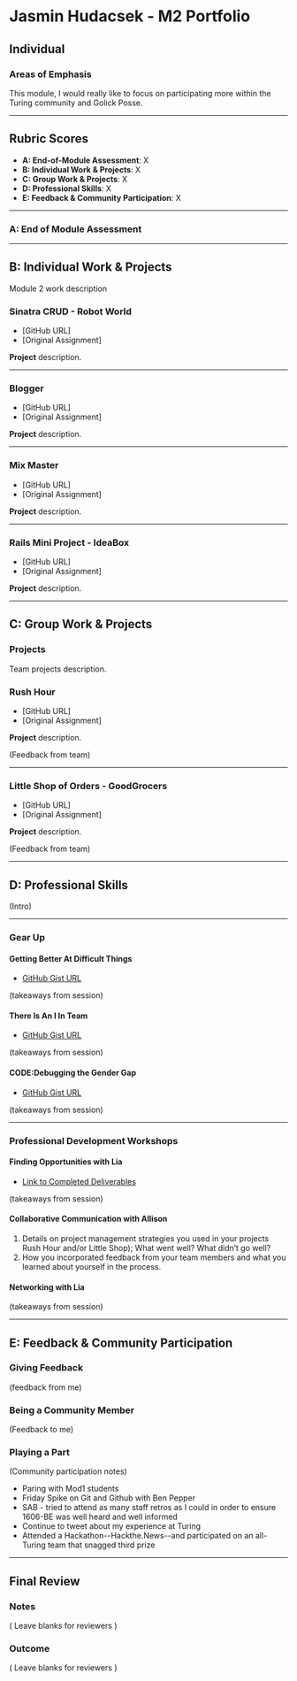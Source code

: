 # Jasmin Hudacsek - M2 Portfolio
## Individual

### Areas of Emphasis

This module, I would really like to focus on participating more within the Turing community and Golick Posse.

---

## Rubric Scores

* **A: End-of-Module Assessment**: X
* **B: Individual Work & Projects**: X
* **C: Group Work & Projects**: X
* **D: Professional Skills**: X
* **E: Feedback & Community Participation**: X

---

### A: End of Module Assessment

---

## B: Individual Work & Projects

Module 2 work description

### Sinatra CRUD - Robot World

* [GitHub URL]
* [Original Assignment]

__Project__ description.

---

### Blogger

* [GitHub URL]
* [Original Assignment]

__Project__ description.

---

### Mix Master

* [GitHub URL]
* [Original Assignment]

__Project__ description.

---

### Rails Mini Project - IdeaBox

* [GitHub URL]
* [Original Assignment]

__Project__ description.

---

## C: Group Work & Projects

### Projects

Team projects description.

### Rush Hour

* [GitHub URL]
* [Original Assignment]

__Project__ description.

(Feedback from team)

---

### Little Shop of Orders - GoodGrocers

* [GitHub URL]
* [Original Assignment]

__Project__ description.

(Feedback from team)

---

## D: Professional Skills

(Intro)

---

### Gear Up
#### Getting Better At Difficult Things

* [GitHub Gist URL](https://github.com/turingschool/gear-up/blob/master/getting_better_at_difficult_things.markdown)

(takeaways from session)

#### There Is An I In Team

* [GitHub Gist URL](https://github.com/turingschool/gear-up/blob/master/there_is_an_i_in_team.markdown)

(takeaways from session)

#### CODE:Debugging the Gender Gap

* [GitHub Gist URL](https://github.com/turingschool/gear-up/blob/master/code_debugging_the_gender_gap.markdown)

(takeaways from session)

---

### Professional Development Workshops
#### Finding Opportunities with Lia

* [Link to Completed Deliverables]()

(takeaways from session)

#### Collaborative Communication with Allison

1. Details on project management strategies you used in your projects Rush Hour and/or Little Shop); What went well? What didn’t go well?
2. How you incorporated feedback from your team members and what you learned about yourself in the process.

#### Networking with Lia

(takeaways from session)

---

## E: Feedback & Community Participation

### Giving Feedback

(feedback from me)

### Being a Community Member

(Feedback to me)

### Playing a Part

(Community participation notes)

- Paring with Mod1 students
- Friday Spike on Git and Github with Ben Pepper
- SAB - tried to attend as many staff retros as I could in order to ensure 1606-BE was well heard and well informed
- Continue to tweet about my experience at Turing
- Attended a Hackathon--Hackthe.News--and participated on an all-Turing team that snagged third prize 

---

## Final Review

### Notes

( Leave blanks for reviewers )

### Outcome

( Leave blanks for reviewers )

